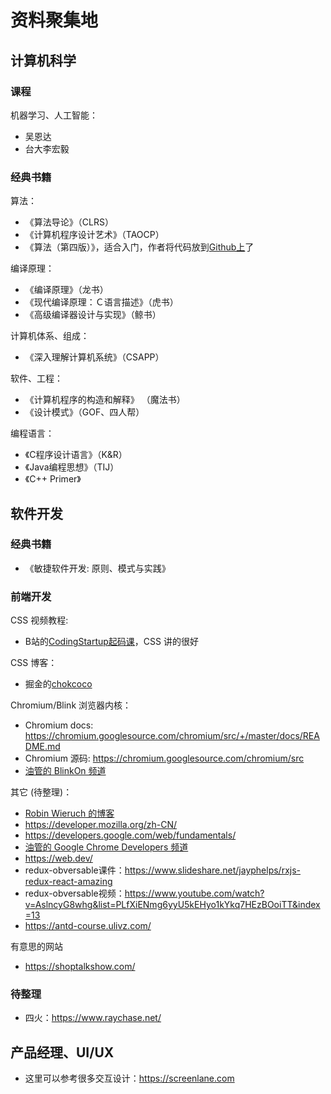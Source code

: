 # 资料聚集地

## 计算机科学
### 课程
机器学习、人工智能：
- 吴恩达
- 台大李宏毅

### 经典书籍
算法：
- 《算法导论》（CLRS）
- 《计算机程序设计艺术》（TAOCP）
- 《算法（第四版）》，适合入门，作者将代码放到[Github上](https://github.com/kevin-wayne/algs4)了

编译原理：
- 《编译原理》（龙书）
- 《现代编译原理：Ｃ语言描述》（虎书）
- 《高级编译器设计与实现》（鲸书）

计算机体系、组成：
- 《深入理解计算机系统》（CSAPP）

软件、工程：
- 《计算机程序的构造和解释》 （魔法书）
- 《设计模式》（GOF、四人帮）

编程语言：
- 《C程序设计语言》（K&R）
- 《Java编程思想》（TIJ）
- 《C++ Primer》

## 软件开发

### 经典书籍
- 《敏捷软件开发: 原则、模式与实践》

### 前端开发
CSS 视频教程:
- B站的[CodingStartup起码课](https://space.bilibili.com/451368848/)，CSS 讲的很好

CSS 博客：
- 掘金的[chokcoco](https://juejin.cn/user/2330620350437678)

Chromium/Blink 浏览器内核：
- Chromium docs: https://chromium.googlesource.com/chromium/src/+/master/docs/README.md
- Chromium 源码: https://chromium.googlesource.com/chromium/src
- [油管的 BlinkOn 频道](https://www.youtube.com/channel/UCIfQb9u7ALnOE4ZmexRecDg)

其它 (待整理)：
- [Robin Wieruch 的博客](https://www.robinwieruch.de/)
- https://developer.mozilla.org/zh-CN/
- https://developers.google.com/web/fundamentals/
- [油管的 Google Chrome Developers 频道](https://www.youtube.com/channel/UCnUYZLuoy1rq1aVMwx4aTzw)
- https://web.dev/
- redux-obversable课件：https://www.slideshare.net/jayphelps/rxjs-redux-react-amazing
- redux-obversable视频：https://www.youtube.com/watch?v=AslncyG8whg&list=PLfXiENmg6yyU5kEHyo1kYkq7HEzBOoiTT&index=13
- https://antd-course.ulivz.com/

有意思的网站
- https://shoptalkshow.com/

### 待整理
- 四火：https://www.raychase.net/

## 产品经理、UI/UX

- 这里可以参考很多交互设计：https://screenlane.com
